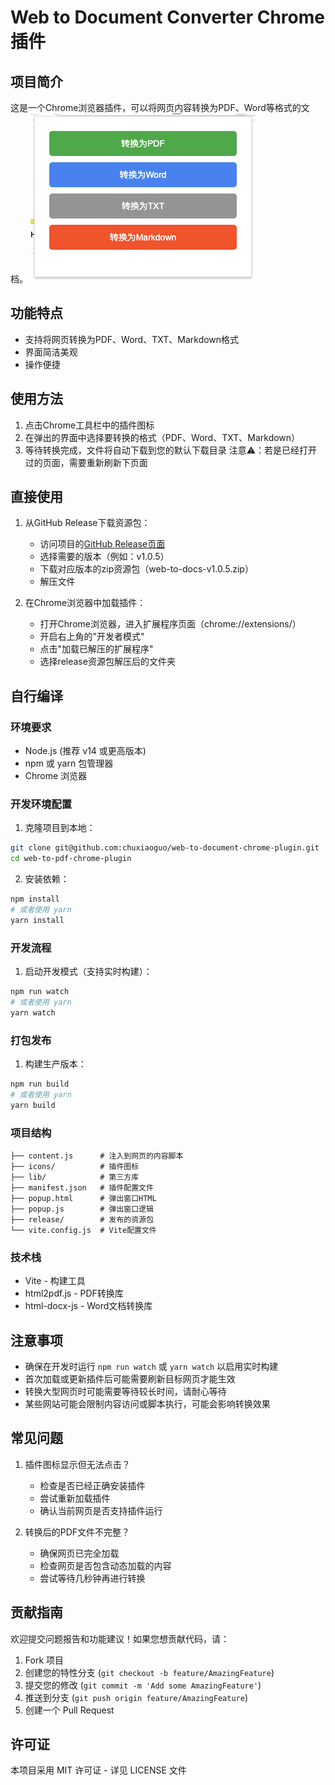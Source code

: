 # Web to Document Converter Chrome 插件

## 项目简介
这是一个Chrome浏览器插件，可以将网页内容转换为PDF、Word等格式的文档。
![page to docs](./docs-image/popup.png)

## 功能特点

- 支持将网页转换为PDF、Word、TXT、Markdown格式
- 界面简洁美观
- 操作便捷

## 使用方法

1. 点击Chrome工具栏中的插件图标
2. 在弹出的界面中选择要转换的格式（PDF、Word、TXT、Markdown）
3. 等待转换完成，文件将自动下载到您的默认下载目录
注意⚠️：若是已经打开过的页面，需要重新刷新下页面

## 直接使用
1. 从GitHub Release下载资源包：
   - 访问项目的[GitHub Release页面](https://github.com/chuxiaoguo/web-to-document-chrome-plugin/releases)
   - 选择需要的版本（例如：v1.0.5）
   - 下载对应版本的zip资源包（web-to-docs-v1.0.5.zip）
   - 解压文件

2. 在Chrome浏览器中加载插件：
   - 打开Chrome浏览器，进入扩展程序页面（chrome://extensions/）
   - 开启右上角的"开发者模式"
   - 点击"加载已解压的扩展程序"
   - 选择release资源包解压后的文件夹
  
## 自行编译

### 环境要求

- Node.js (推荐 v14 或更高版本)
- npm 或 yarn 包管理器
- Chrome 浏览器

### 开发环境配置

1. 克隆项目到本地：
```bash
git clone git@github.com:chuxiaoguo/web-to-document-chrome-plugin.git
cd web-to-pdf-chrome-plugin
```

2. 安装依赖：
```bash
npm install
# 或者使用 yarn
yarn install
```

### 开发流程

1. 启动开发模式（支持实时构建）：
```bash
npm run watch
# 或者使用 yarn
yarn watch
```

### 打包发布

1. 构建生产版本：
```bash
npm run build
# 或者使用 yarn
yarn build
```

### 项目结构

```
├── content.js      # 注入到网页的内容脚本
├── icons/          # 插件图标
├── lib/            # 第三方库
├── manifest.json   # 插件配置文件
├── popup.html      # 弹出窗口HTML
├── popup.js        # 弹出窗口逻辑
├── release/        # 发布的资源包
└── vite.config.js  # Vite配置文件
```

### 技术栈

- Vite - 构建工具
- html2pdf.js - PDF转换库
- html-docx-js - Word文档转换库

## 注意事项

- 确保在开发时运行 `npm run watch` 或 `yarn watch` 以启用实时构建
- 首次加载或更新插件后可能需要刷新目标网页才能生效
- 转换大型网页时可能需要等待较长时间，请耐心等待
- 某些网站可能会限制内容访问或脚本执行，可能会影响转换效果

## 常见问题

1. 插件图标显示但无法点击？
   - 检查是否已经正确安装插件
   - 尝试重新加载插件
   - 确认当前网页是否支持插件运行

2. 转换后的PDF文件不完整？
   - 确保网页已完全加载
   - 检查网页是否包含动态加载的内容
   - 尝试等待几秒钟再进行转换

## 贡献指南

欢迎提交问题报告和功能建议！如果您想贡献代码，请：

1. Fork 项目
2. 创建您的特性分支 (`git checkout -b feature/AmazingFeature`)
3. 提交您的修改 (`git commit -m 'Add some AmazingFeature'`)
4. 推送到分支 (`git push origin feature/AmazingFeature`)
5. 创建一个 Pull Request

## 许可证

本项目采用 MIT 许可证 - 详见 LICENSE 文件